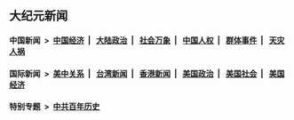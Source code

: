 ## 大纪元新闻

#### 中国新闻 &nbsp;>&nbsp; [中国经济](indexes/ncid283/README.md?06070445) &nbsp;| &nbsp; [大陆政治](indexes/ncid277/README.md?06070445) &nbsp;| &nbsp; [社会万象](indexes/ncid282/README.md?06070445) &nbsp;| &nbsp; [中国人权](indexes/ncid278/README.md?06070445) &nbsp;| &nbsp; [群体事件](indexes/ncid279/README.md?06070445) &nbsp;| &nbsp; [天灾人祸](indexes/ncid280/README.md?06070445)

#### 国际新闻 &nbsp;>&nbsp; [美中关系](indexes/nf1412576/README.md?06070445) &nbsp;| &nbsp; [台湾新闻](indexes/ncid1349361/README.md?06070445) &nbsp;| &nbsp; [香港新闻](indexes/ncid1349362/README.md?06070445) &nbsp;| &nbsp; [美国政治](indexes/ncid1078159/README.md?06070445) &nbsp;| &nbsp; [美国社会](indexes/ncid1078160/README.md?06070445) &nbsp;| &nbsp; [美国经济](indexes/ncid1078158/README.md?06070445)

#### 特别专题 &nbsp;>&nbsp; [中共百年历史](https://github.com/easy2view/epoch-special/blob/master/README.md?06070445)  
